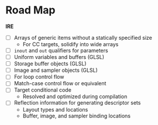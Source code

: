 # Road Map

**IRE**
- [ ] Arrays of generic items without a statically specified size
	- For CC targets, solidify into wide arrays
- [ ] `inout` and `out` qualifiers for parameters
- [ ] Uniform variables and buffers (GLSL)
- [ ] Storage buffer objects (GLSL)
- [ ] Image and sampler objects (GLSL)
- [ ] For loop control flow
- [ ] Match-case control flow or equivalent
- [ ] Target conditional code
	- Resolved and optimized during compilation
- [ ] Reflection information for generating descriptor sets
	- Layout types and locations
	- Buffer, image, and sampler binding locations